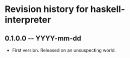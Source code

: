 # Revision history for haskell-interpreter

## 0.1.0.0 -- YYYY-mm-dd

* First version. Released on an unsuspecting world.
